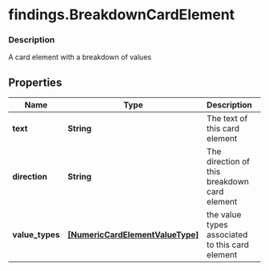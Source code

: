 # findings.BreakdownCardElement

### Description

A card element with a breakdown of values

## Properties
Name | Type | Description | Notes
------------ | ------------- | ------------- | -------------
**text** | **String** | The text of this card element | 
**direction** | **String** | The direction of this breakdown card element | [optional] 
**value_types** | [**[NumericCardElementValueType]**](NumericCardElementValueType.md) | the value types associated to this card element | 


